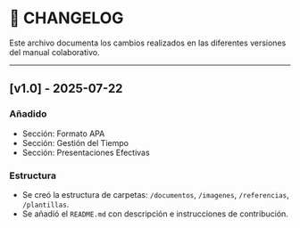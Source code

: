 # 📜 CHANGELOG

Este archivo documenta los cambios realizados en las diferentes versiones del manual colaborativo.

---

## [v1.0] - 2025-07-22

### Añadido
- Sección: Formato APA
- Sección: Gestión del Tiempo
- Sección: Presentaciones Efectivas

### Estructura
- Se creó la estructura de carpetas: `/documentos`, `/imagenes`, `/referencias`, `/plantillas`.
- Se añadió el `README.md` con descripción e instrucciones de contribución.

